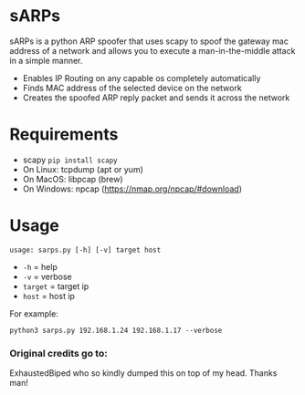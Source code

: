 # sARPs

sARPs is a python ARP spoofer that uses scapy to spoof the gateway mac address of a network and allows you to execute a man-in-the-middle attack in a simple manner.

  - Enables IP Routing on any capable os completely automatically
  - Finds MAC address of the selected device on the network
  - Creates the spoofed ARP reply packet and sends it across the network

# Requirements

  - scapy `pip install scapy`
  - On Linux: tcpdump (apt or yum)
  - On MacOS: libpcap (brew)
  - On Windows: npcap (https://nmap.org/npcap/#download)

# Usage

```
usage: sarps.py [-h] [-v] target host
```

- `-h` = help
- `-v` = verbose
- `target` = target ip
- `host` = host ip

For example:
```
python3 sarps.py 192.168.1.24 192.168.1.17 --verbose
```

### Original credits go to:
ExhaustedBiped who so kindly dumped this on top of my head. Thanks man!
